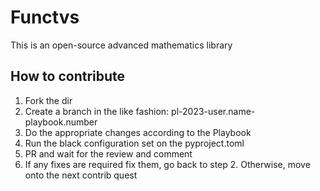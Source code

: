 # Functvs
This is an open-source advanced mathematics library


## How to contribute

1. Fork the dir 
2. Create a branch in the like fashion: pl-2023-user.name-playbook.number
3. Do the appropriate changes according to the Playbook
4. Run the black configuration set on the pyproject.toml
5. PR and wait for the review and comment
6. If any fixes are required fix them, go back to step 2. Otherwise, move onto the next contrib quest
